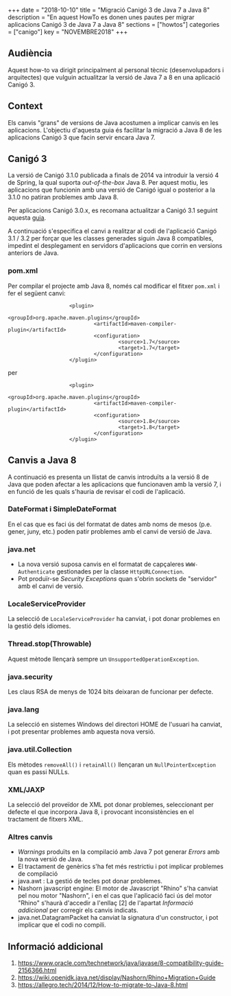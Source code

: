 +++
date        = "2018-10-10"
title       = "Migració Canigó 3 de Java 7 a Java 8"
description = "En aquest HowTo es donen unes pautes per migrar aplicacions Canigó 3 de Java 7 a Java 8"
sections    = ["howtos"]
categories  = ["canigo"]
key         = "NOVEMBRE2018"
+++

## Audiència

Aquest how-to va dirigit principalment al personal tècnic (desenvolupadors i arquitectes) que vulguin actualitzar la versió de Java 7 a 8 en una aplicació Canigó 3.

## Context

Els canvis "grans" de versions de Java acostumen a implicar canvis en les aplicacions. L'objectiu d'aquesta guia és facilitar la migració a Java 8 de les aplicacions Canigó 3 que facin servir encara Java 7.

## Canigó 3

La versió de Canigó 3.1.0 publicada a finals de 2014 va introduir la versió 4 de Spring, la qual suporta _out-of-the-box_ Java 8. Per aquest motiu, les aplicacions que funcionin amb una versió de Canigó igual o posterior a la 3.1.0 no patiran problemes amb Java 8.

Per aplicacions Canigó 3.0.x, es recomana actualitzar a Canigó 3.1 seguint aquesta [guia](https://canigo.ctti.gencat.cat/noticies/2016-05-28-Canigo-Proces-actualitzacio-a-Canigo-3_1/).

A continuació s'especifica el canvi a realitzar al codi de l'aplicació Canigó 3.1 / 3.2 per forçar que les classes generades siguin Java 8 compatibles, impedint el desplegament en servidors d'aplicacions que corrin en versions anteriors de Java. 

### pom.xml

Per compilar el projecte amb Java 8, només cal modificar el fitxer `pom.xml` i fer el següent canvi:

                        <plugin>
                                <groupId>org.apache.maven.plugins</groupId>
                                <artifactId>maven-compiler-plugin</artifactId>
                                <configuration>
                                        <source>1.7</source>
                                        <target>1.7</target>
                                </configuration>
                        </plugin>

per

                        <plugin>
                                <groupId>org.apache.maven.plugins</groupId>
                                <artifactId>maven-compiler-plugin</artifactId>
                                <configuration>
                                        <source>1.8</source>
                                        <target>1.8</target>
                                </configuration>
                        </plugin>


## Canvis a Java 8

A continuació es presenta un llistat de canvis introduïts a la versió 8 de Java que poden afectar a les aplicacions que funcionaven amb la versió 7, i en funció de les quals s'hauria de revisar el codi de l'aplicació.

### DateFormat i SimpleDateFormat

En el cas que es faci ús del formatat de dates amb noms de mesos (p.e. gener, juny, etc.) poden patir problemes amb el canvi de versió de Java.

### java.net 

* La nova versió suposa canvis en el formatat de capçaleres `WWW-Authenticate` gestionades per la classe `HttpURLConnection`.
* Pot produïr-se _Security Exceptions_ quan s'obrin sockets de "servidor" amb el canvi de versió.

### LocaleServiceProvider

La selecció de `LocaleServiceProvider` ha canviat, i pot donar problemes en la gestió dels idiomes.

### Thread.stop(Throwable)

Aquest mètode llençarà sempre un `UnsupportedOperationException`.

### java.security

Les claus RSA de menys de 1024 bits deixaran de funcionar per defecte.

### java.lang

La selecció en sistemes Windows del directori HOME de l'usuari ha canviat, i pot presentar problemes amb aquesta nova versió.

### java.util.Collection

Els mètodes `removeAll()` i `retainAll()` llençaran un `NullPointerException` quan es passi NULLs.

### XML/JAXP

La selecció del proveïdor de XML pot donar problemes, seleccionant per defecte el que incorpora Java 8, i provocant inconsistències en el tractament de fitxers XML.

### Altres canvis

* _Warnings_ produïts en la compilació amb Java 7 pot generar _Errors_ amb la nova versió de Java.
* El tractament de genèrics s'ha fet més restrictiu i pot implicar problemes de compilació
* java.awt : La gestió de tecles pot donar problemes.
* Nashorn javascript engine: El motor de Javascript "Rhino" s'ha canviat pel nou motor "Nashorn", i en el cas que l'aplicació faci ús del motor "Rhino" s'haurà d'accedir a l'enllaç [2] de l'apartat _Informació addicional_ per corregir els canvis indicats.
* java.net.DatagramPacket ha canviat la signatura d'un constructor, i pot implicar que el codi no compili.

## Informació addicional

1. https://www.oracle.com/technetwork/java/javase/8-compatibility-guide-2156366.html
2. https://wiki.openjdk.java.net/display/Nashorn/Rhino+Migration+Guide
3. https://allegro.tech/2014/12/How-to-migrate-to-Java-8.html

